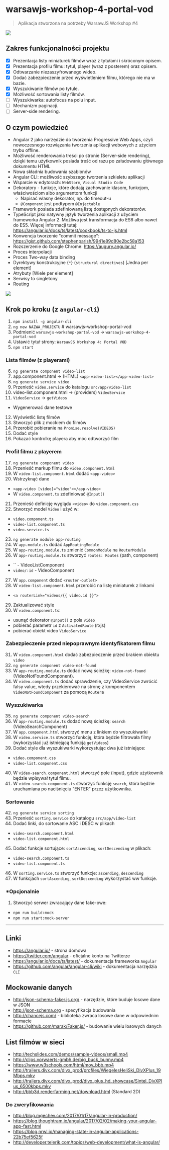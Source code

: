 # warsawjs-workshop-4-portal-vod

> Aplikacja stworzona na potrzeby WarsawJS Workshop #4

![](http://warsawjs.com/assets/images/logo/logo-transparent-240x240.png)

## Zakres funkcjonalności projektu

* [x] Prezentacja listy miniaturek filmów wraz z tytułami i skróconym opisem.
* [x] Prezentacja profilu filmu: tytuł, player (wraz z posterem) oraz opisem.
* [x] Odtwarzanie niezaszyfrowanego wideo.
* [x] Dodać zabezpieczenie przed wyświetleniem filmu, którego nie ma w bazie. 
* [x] Wyszukiwanie filmów po tytule.
* [x] Możliwość sortowania listy filmów.
* [ ] Wyszukiwarka: autofocus na polu input.
* [ ] Mechanizm paginacji.
* [ ] Server-side rendering.

## O czym powiedzieć

* Angular 2 jako narzędzie do tworzenia Progressive Web Apps, czyli 
    nowoczesnego rozwiązania tworzenia aplikacji webowych z użyciem trybu 
    offline.
* Możliwość renderowania treści po stronie (Server-side rendering), dzięki 
    temu użytkownik posiada treść od razu po załadowaniu głównego dokumentu HTML
* Nowa składnia budowania szablonów
* Angular CLI: możliwość szybszego tworzenia szkieletu aplikacji
* Wsparcie w edytorach: `WebStorm`, `Visual Studio Code`
* Dekoratory - funkcje, które dodają zachowanie klasom, funkcjom, 
    właściwościom albo argumentom funkcji
    - Napisać własny dekorator, np. do timeout-u
    - `@Component` jest podtypem `@Injectable`
* Framework posiada zdefiniowaną listę dostępnych dekoratorów.
* TypeScript jako natywny język tworzenia aplikacji z użyciem frameworka 
    Angular 2. Możliwa jest transformacja do ES6 albo nawet do ES5. Więcej 
    informacji tutaj: https://angular.io/docs/ts/latest/cookbook/ts-to-js.html
* Konwencja tworzenie "commit message":
    https://gist.github.com/stephenparish/9941e89d80e2bc58a153
* Rozszerzenie do Google Chrome: https://augury.angular.io/
* Proces interpolacji
* Proces Two-way data binding
* Dyrektywy konstrukcyjne {`*`} (`structural directives`) [Jedna per element]
* Atrybuty [Wiele per element]
* Serwisy to singletony
* Routing

![](./docs/portal-vod.png)

## Krok po kroku (z `angular-cli`)

1. `npm install -g angular-cli`
2. `ng new NAZWA_PROJEKTU` # warsawjs-workshop-portal-vod
3. Podmienić `warsawjs-workshop-portal-vod` -> `warsawjs-workshop-4-portal-vod`
4. Ustawić tytuł strony: `WarsawJS Workshop 4: Portal VOD`
5. `npm start`

### Lista filmów (z playerami)

6. `ng generate component video-list`
7. app.component.html -> (HTML) `<app-video-list></app-video-list>`
8. `ng generate service video`
9. Przenieść `video.service` do katalogu `src/app/video-list`
10. video-list.component.html -> (providers) `VideoService`
11. `VideoService` -> `getVideos`
  - Wygenerować dane testowe
12. Wyświetlić listę filmów
13. Stworzyć plik z mockiem do filmów
14. Przerobić pobieranie na `Promise.resolve(VIDEOS)`
15. Dodać style
16. Pokazać kontrolkę playera aby móc odtworzyć film

### Profil filmu z playerem

17. `ng generate component video`
18. Przenieść markup filmu do `video.component.html`
19. W `video-list.component.html` dodać `<app-video>`
20. Wstrzyknąć dane
  - `<app-video [video]="video"></app-video>`
  - W `video.component.ts` zdefiniować `@Input()`
21. Przenieść definicję wyglądu `<video>` do `video.component.css`
22. Stworzyć model `Video` i użyć w:
  - `video.component.ts`
  - `video-list.component.ts`
  - `video.service.ts`
23. `ng generate module app-routing`
24. W `app.module.ts` dodać `AppRoutingModule`
25. W `app-routing.module.ts` zmienić `CommonModule` na `RouterModule`
26. W `app-routing.module.ts` stworzyć `routes: Routes` (path, component)
  - `` - VideoListComponent
  - `video/:id` - VideoComponent
27. W `app.component` dodać `<router-outlet>`
28. W `video-list.component.html` przerobić na listę miniaturek z linkami
  - `<a routerLink="videos/{{ video.id }}">`
29. Zaktualizować style
30. W `video.component.ts`:
  - usunąć dekorator `@Input()` z pola `video`
  - pobierać parametr `id` z `ActivatedRoute` (rxjs)
  - pobierać obiekt video `VideoService`

### Zabezpieczenie przed niepoprawnym identyfikatorem filmu

31. W `video.component.html` dodać zabezpieczenie przed brakiem obiektu `video`
32. `ng generate component video-not-found`
33. W `app-routing.module.ts` dodać nową ścieżkę: `video-not-found` 
  (VideoNotFoundComponent).
34. W `video.component.ts` dodać sprawdzenie, czy VideoService zwrócić 
  falsy value, wtedy przekierować na stronę z komponentem 
  `VideoNotFoundComponent` za pomocą `Router`a

### Wyszukiwarka

35. `ng generate component video-search`
36. W `app-routing.module.ts` dodać nową ścieżkę: `search`
  (VideoSearchComponent)
37. W `app.component.html` stworzyć menu z linkiem do wyszukiwarki
38. W `video.service.ts` stworzyć funkcję, która będzie filtrowała filmy  
  (wykorzystać już istniejącą funkcją `getVideos`)
39. Dodać style dla wyszukiwarki wykorzystując dwa już istniejące:
  - `video.component.css`
  - `video-list.component.css`
40. W `video-search.component.html` stworzyć pole (input), gdzie użytkownik 
  będzie wpisywał tytuł filmu.
41. W `video-search.component.ts` stworzyć funkcję `search`, która będzie 
  uruchamiana po naciśnięciu "ENTER" przez użytkownika.

### Sortowanie

42. `ng generate service sorting`
43. Przenieść `sorting.service` do katalogu `src/app/video-list`
44. Dodać linki, do sortowanie ASC i DESC w plikach
  - `video-search.component.html` 
  - `video-list.component.html` 
45. Dodać funkcje sortujące: `sortAscending`, `sortDescending` w plikach:
  - `video-search.component.ts`
  - `video-list.component.ts`
46. W `sorting.service.ts` stworzyć funkcje: `ascending`, `descending`
47. W funkcjach `sortAscending`, `sortDescending` wykorzystać ww funkcje.

### *Opcjonalnie

1. Stworzyć serwer zwracający dane fake-owe:
  - `npm run build:mock`
  - `npm run start:mock-server`

---

## Linki

* https://angular.io/ - strona domowa
* https://twitter.com/angular - oficjalne konto na Twitterze
* https://angular.io/docs/ts/latest/ - dokumentacja frameworka `Angular`
* https://github.com/angular/angular-cli/wiki - dokumentacja narzędzia `CLI`

## Mockowanie danych

* http://json-schema-faker.js.org/ - narzędzie, które buduje losowe dane w JSON
* http://json-schema.org - specyfikacja budowania 
* http://chancejs.com/ - biblioteka zwraca losowe dane w odpowiednim formacie
* https://github.com/marak/Faker.js/ - budowanie wielu losowych danych

## List filmów w sieci

- http://techslides.com/demos/sample-videos/small.mp4
- http://clips.vorwaerts-gmbh.de/big_buck_bunny.mp4
- https://www.w3schools.com/html/mov_bbb.mp4
- http://trailers.divx.com/divx_prod/profiles/WiegelesHeliSki_DivXPlus_19Mbps.mkv
- http://trailers.divx.com/divx_prod/divx_plus_hd_showcase/Sintel_DivXPlus_6500kbps.mkv
- http://bbb3d.renderfarming.net/download.html (Standard 2D)

### Do zweryfikowania

* http://blog.mgechev.com/2017/01/17/angular-in-production/
* https://blog.thoughtram.io/angular/2017/02/02/making-your-angular-app-fast.html
* https://blog.nrwl.io/managing-state-in-angular-applications-22b75ef5625f
* http://developer.telerik.com/topics/web-development/what-is-angular/

